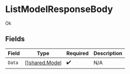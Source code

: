 # ListModelResponseBody

Ok


## Fields

| Field                                                 | Type                                                  | Required                                              | Description                                           |
| ----------------------------------------------------- | ----------------------------------------------------- | ----------------------------------------------------- | ----------------------------------------------------- |
| `Data`                                                | [][shared.Model](../../../pkg/models/shared/model.md) | :heavy_check_mark:                                    | N/A                                                   |